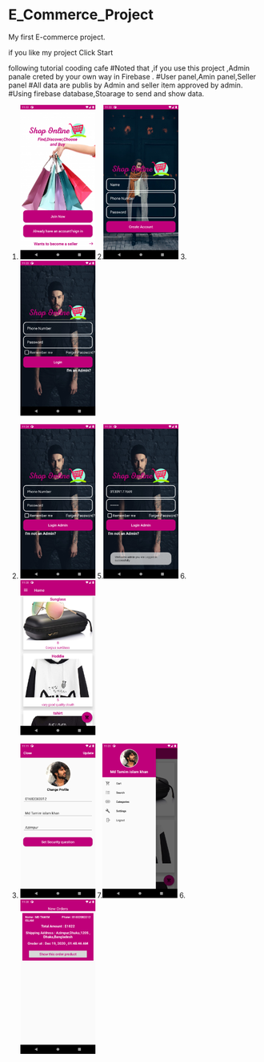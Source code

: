 # E_Commerce_Project
My first E-commerce project.

if you like my project Click Start

following tutorial cooding cafe
#Noted that ,if you use this project ,Admin panale creted by your own way in Firebase .
#User panel,Amin panel,Seller panel
#All data are publis by Admin and seller item approved by admin.
#Using firebase database,Stoarage to send and show data.



1.   <img src="Images/Screenshot_1609520569.png" width=150/>   2.<img src="Images/Screenshot_1609520591.png" width=150/>   3. <img src="Images/Screenshot_1609520599.png" width=150/>



4.   <img src="Images/Screenshot_1609520666.png" width=150/>   5.<img src="Images/Screenshot_1609520895.png" width=150/>   6. <img src="Images/Screenshot_1609520922.png" width=150/>

7.   <img src="Images/Screenshot_1609521071.png" width=150/>   7.<img src="Images/Screenshot_1609520986.png" width=150/>   6. <img src="Images/Screenshot_1609520933.png" width=150/>
